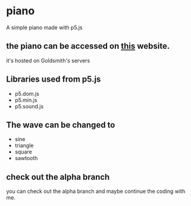 # piano

A simple piano made with p5.js

## the piano can be accessed on [this](https://doc.gold.ac.uk/~dntou001/piano/index.html) website.
it's hosted on Goldsmith's servers

## Libraries used from p5.js
- p5.dom.js
- p5.min.js
- p5.sound.js

## The wave can be changed to 
- sine
- triangle
- square
- sawtooth

## check out the alpha branch 
you can check out the alpha branch and maybe continue the coding with me.

